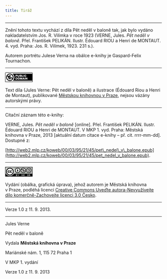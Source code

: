 ```yaml
---
title: Tiráž
---
```


***

Znění tohoto textu vychází z díla Pět neděl v baloně tak, jak bylo vydáno nakladatelstvím Jos. R. Vilímka v roce 1923 (VERNE, Jules. _Pět neděl v baloně_. Přel. František PELIKÁN. Ilustr. Édouard RIOU a Henri de MONTAUT. 4. vyd. Praha: Jos. R. Vilímek, 1923. 231 s.).

Autorem portrétu Julese Verna na obálce e-knihy je Gaspard-Felix Tournachon.

* * *

[![](./resources/image001.jpg)](http://creativecommons.org/publicdomain/mark/1.0/deed.cs)

Text díla (Jules Verne: Pět neděl v baloně) a ilustrace (Édouard Riou a Henri de Montaut), publikované [Městskou knihovnou v Praze](http://www.mlp.cz/), nejsou vázány autorskými právy.

* * *

Citační záznam této e-knihy:

VERNE, Jules. _Pět neděl v baloně_ \[online\]. Přel. František PELIKÁN. Ilustr. Édouard RIOU a Henri de MONTAUT. V MKP 1. vyd. Praha: Městská knihovna v Praze, 2013 \[aktuální datum citace e-knihy – př. cit. rrrr-mm-dd\]. Dostupné z:

[http://web2.mlp.cz/koweb/00/03/95/21/45/pet\_nedel\_v\_balone.epub](http://web2.mlp.cz/koweb/00/03/95/21/45/pet_nedel_v_balone.epub).

* * *

[![](./resources/image002.jpg)](http://creativecommons.org/licenses/by-nc-sa/3.0/cz/)

Vydání (obálka, grafická úprava), jehož autorem je Městská knihovna v Praze, podléhá licenci [Creative Commons Uveďte autora-Nevyužívejte dílo komerčně-Zachovejte licenci 3.0 Česko](http://creativecommons.org/licenses/by-nc-sa/3.0/cz/).

* * *

Verze 1.0 z 11. 9. 2013.


***

Jules Verne

Pět neděl v baloně

Vydala **Městská knihovna v Praze**

Mariánské nám. 1, 115 72 Praha 1

V MKP 1. vydání

Verze 1.0 z 11. 9. 2013
